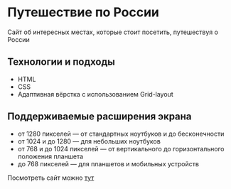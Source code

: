 # Путешествие по России
Сайт об интересных местах, которые стоит посетить, путешествуя о России

## Технологии и подходы
* HTML
* CSS
* Адаптивная вёрстка с использованием Grid-layout

## Поддерживаемые расширения экрана
* от 1280 пикселей — от стандартных ноутбуков и до бесконечности
* от 1024 и до 1280 — для небольших ноутбуков
* от 768 и до 1024 пикселей — от вертикального до горизонтального положения планшета
* до 768 пикселей — для планшетов и мобильных устройств

Посмотреть сайт можно [тут](https://alinasmirnova.github.io/russian-travel/)